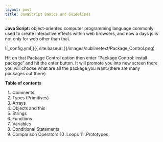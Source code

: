 ```yaml
---
layout: post
title: JavaScript Basics and Guidelines
---
```


**Java Script:**
object-oriented computer programming language commonly used to create interactive effects within web browsers, and now a days js is not only for web other than that.

![_config.yml]({{ site.baseurl }}/images/sublimetext/Package_Control.png)

Hit on that Package Control option then enter “Package Control: install package” and hit the enter button. It will promote you into new screen there you will choose what are all the package you want.(there are many packages out there)


**Table of contents**

  1. Comments
  2. Types (Primitives)
  3. Arrays
  4. Objects and this
  5. Strings
  6. Functions
  7. Variables
  8. Conditional Statements
  9. Comparison Operators
  10 .Loops
  11 .Prototypes
